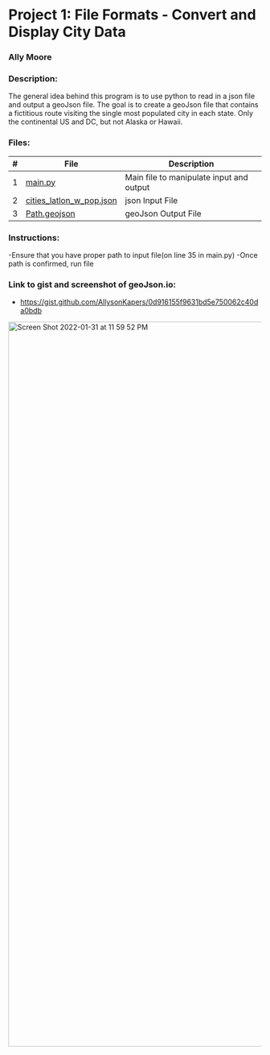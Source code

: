 # Project 1: File Formats - Convert and Display City Data
### Ally Moore
### Description:
  The general idea behind this program is to use python to read in a json file and output a geoJson file. The goal is to create a geoJson file that contains a fictitious route visiting the single most populated city in each state. Only the continental US and DC, but not Alaska or Hawaii.
  
### Files:

|   #   | File                                                                                                                                | Description                                                 |
| :---: | ----------------------------------------------------------------------------------------------------------------------------------- | ----------------------------------------------------------- |
|   1   | [main.py](https://github.com/AllysonKapers/4553-Spatial-DS-Moore/blob/main/Assignments/P01/main.py)                                | Main file to manipulate input and output      |
|   2   | [cities_latlon_w_pop.json](https://github.com/AllysonKapers/4553-Spatial-DS-Moore/blob/main/Assignments/P01/cities_latlon_w_pop.json) | json Input File                          |
|   3   | [Path.geojson](https://github.com/AllysonKapers/4553-Spatial-DS-Moore/blob/main/Assignments/P01/Path.geojson)                    | geoJson Output File                          |

### Instructions:
-Ensure that you have proper path to input file(on line 35 in main.py)
-Once path is confirmed, run file
### Link to gist and screenshot of geoJson.io:
- https://gist.github.com/AllysonKapers/0d916155f9631bd5e750062c40da0bdb
<img width="1440" alt="Screen Shot 2022-01-31 at 11 59 52 PM" src="https://user-images.githubusercontent.com/54778376/151920439-812e880c-d178-4e7f-a477-ec4b0d7bd5f6.png">
